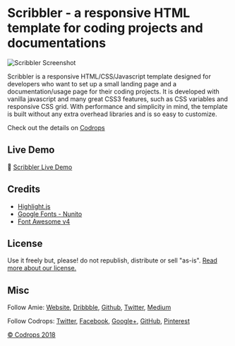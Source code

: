 # Scribbler - a responsive HTML template for coding projects and documentations

![Scribbler Screenshot](./screenshot.jpg)

Scribbler is a responsive HTML/CSS/Javascript template designed for developers who want to set up a small landing page and a documentation/usage page for their coding projects. It is developed with vanilla javascript and many great CSS3 features, such as CSS variables and responsive CSS grid. With performance and simplicity in mind, the template is built without any extra overhead libraries and is so easy to customize.

Check out the details on [Codrops](https://tympanus.net/codrops/2018/01/12/freebie-scribbler-website-template-html-sketch/)

## Live Demo
👋 [Scribbler Live Demo](https://tympanus.net/Freebies/scribbler/)

## Credits
*   [Highlight.js](https://highlightjs.org/)
*   [Google Fonts - Nunito](https://fonts.google.com/specimen/Nunito+Sans)
*   [Font Awesome v4](http://fontawesome.io/)

## License
Use it freely but, please! do not republish, distribute or sell "as-is". [Read more about our license.](http://tympanus.net/codrops/licensing/)

## Misc

Follow Amie: [Website](https://www.amie-chen.com/), [Dribbble](http://www.dribbble.com/amiechen01), [Github](https://github.com/amiechen), [Twitter](https://twitter.com/hyper_yolo), [Medium](https://medium.com/@hyperyolo)

Follow Codrops: [Twitter](http://www.twitter.com/codrops), [Facebook](http://www.facebook.com/pages/Codrops/159107397912), [Google+](https://plus.google.com/101095823814290637419), [GitHub](https://github.com/codrops), [Pinterest](http://www.pinterest.com/codrops/)

[© Codrops 2018](http://www.codrops.com)

